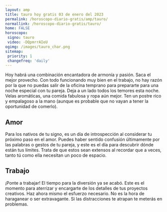 ```yaml
---
layout: amp
title: tauro hoy gratis 03 de enero del 2023 
permalink: /horoscopo-diario-gratis/amp/tauro/
normallink: /horoscopo-diario-gratis/tauro/
home: FALSE
horoscopo:
 signo: tauro
 video: -DQpmrrAIeU
ogimg: /images/tauro_char.png
sitemap:
 priority: 1
 changefreq: 'daily'
---
```



Hoy habrá una combinación encantadora de armonía y pasión. Saca el mejor provecho. Con todo funcionando muy bien en el trabajo, no hay razón por la que no puedas salir de la oficina temprano para prepararte para una noche especial con tu pareja. Deja a un lado todos los temores esta noche. Velas aromáticas, una comida fabulosa y ropa aún mejor. Ten un postre rico y empalagoso a la mano (aunque es probable que no vayan a tener la oportunidad de comerlo).

## Amor

Para los nativos de tu signo, es un día de introspección al considerar tu próximo paso en el amor. Puedes haber sentido confusión últimamente por las palabras o gestos de tu pareja, y este es el día para descubrir dónde están tus límites. Trata de que estos sean extensos al recordar que a veces, tanto tú como ella necesitan un poco de espacio.

## Trabajo

¡Ponte a trabajar! El tiempo para la diversión ya se acabó. Este es el momento para aterrizar y encargarte de los detalles de tus proyectos creativos. Haz ahora mismo el esfuerzo necesario. No es la hora de haraganear o ser extravagante. Si las distracciones te atrapan te meterás en problemas.